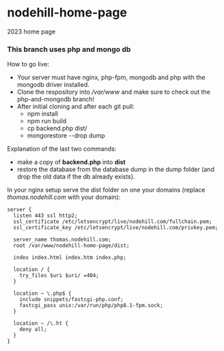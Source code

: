 # nodehill-home-page
 2023 home page

### This branch uses php and mongo db

How to go live:
* Your server must have nginx, php-fpm, mongodb and php with the mongodb driver installed.
* Clone the respository into */var/www* and make sure to check out the php-and-mongodb branch!
* After initial cloning and after each git pull:
  * npm install
  * npm run build
  * cp backend.php dist/
  * mongorestore --drop dump

Explanation of the last two commands:
* make a copy of **backend.php** into **dist**
* restore the database from the database dump in the dump folder (and drop the old data if the db already exists).

In your nginx setup serve the dist folder on one your domains (replace *thomas.nodehill.com* with your domain):

```
server {
  listen 443 ssl http2;
  ssl_certificate /etc/letsencrypt/live/nodehill.com/fullchain.pem;
  ssl_certificate_key /etc/letsencrypt/live/nodehill.com/privkey.pem;

  server_name thomas.nodehill.com;
  root /var/www/nodehill-home-page/dist;

  index index.html index.htm index.php;

  location / {
    try_files $uri $uri/ =404;
  }

  location ~ \.php$ {
    include snippets/fastcgi-php.conf;
    fastcgi_pass unix:/var/run/php/php8.1-fpm.sock;
  }

  location ~ /\.ht {
    deny all;
  }
}
```

